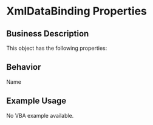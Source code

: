# XmlDataBinding Properties

## Business Description
This object has the following properties:

## Behavior
Name

## Example Usage
No VBA example available.